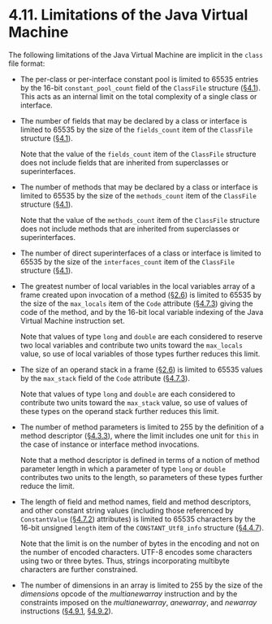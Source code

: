 # 4.11. Limitations of the Java Virtual Machine



The following limitations of the Java Virtual Machine are implicit in the `class` file format:

* The per-class or per-interface constant pool is limited to 65535 entries by the 16-bit `constant_pool_count` field of the `ClassFile` structure \([§4.1](https://docs.oracle.com/javase/specs/jvms/se8/html/jvms-4.html#jvms-4.1)\). This acts as an internal limit on the total complexity of a single class or interface.
* The number of fields that may be declared by a class or interface is limited to 65535 by the size of the `fields_count` item of the `ClassFile` structure \([§4.1](https://docs.oracle.com/javase/specs/jvms/se8/html/jvms-4.html#jvms-4.1)\).

  Note that the value of the `fields_count` item of the `ClassFile` structure does not include fields that are inherited from superclasses or superinterfaces.

* The number of methods that may be declared by a class or interface is limited to 65535 by the size of the `methods_count` item of the `ClassFile` structure \([§4.1](https://docs.oracle.com/javase/specs/jvms/se8/html/jvms-4.html#jvms-4.1)\).

  Note that the value of the `methods_count` item of the `ClassFile` structure does not include methods that are inherited from superclasses or superinterfaces.

* The number of direct superinterfaces of a class or interface is limited to 65535 by the size of the `interfaces_count` item of the `ClassFile` structure \([§4.1](https://docs.oracle.com/javase/specs/jvms/se8/html/jvms-4.html#jvms-4.1)\).
* The greatest number of local variables in the local variables array of a frame created upon invocation of a method \([§2.6](https://docs.oracle.com/javase/specs/jvms/se8/html/jvms-2.html#jvms-2.6)\) is limited to 65535 by the size of the `max_locals` item of the `Code` attribute \([§4.7.3](https://docs.oracle.com/javase/specs/jvms/se8/html/jvms-4.html#jvms-4.7.3)\) giving the code of the method, and by the 16-bit local variable indexing of the Java Virtual Machine instruction set.

  Note that values of type `long` and `double` are each considered to reserve two local variables and contribute two units toward the `max_locals` value, so use of local variables of those types further reduces this limit.

* The size of an operand stack in a frame \([§2.6](https://docs.oracle.com/javase/specs/jvms/se8/html/jvms-2.html#jvms-2.6)\) is limited to 65535 values by the `max_stack` field of the `Code` attribute \([§4.7.3](https://docs.oracle.com/javase/specs/jvms/se8/html/jvms-4.html#jvms-4.7.3)\).

  Note that values of type `long` and `double` are each considered to contribute two units toward the `max_stack` value, so use of values of these types on the operand stack further reduces this limit.

* The number of method parameters is limited to 255 by the definition of a method descriptor \([§4.3.3](https://docs.oracle.com/javase/specs/jvms/se8/html/jvms-4.html#jvms-4.3.3)\), where the limit includes one unit for `this` in the case of instance or interface method invocations.

  Note that a method descriptor is defined in terms of a notion of method parameter length in which a parameter of type `long` or `double` contributes two units to the length, so parameters of these types further reduce the limit.

* The length of field and method names, field and method descriptors, and other constant string values \(including those referenced by `ConstantValue` \([§4.7.2](https://docs.oracle.com/javase/specs/jvms/se8/html/jvms-4.html#jvms-4.7.2)\) attributes\) is limited to 65535 characters by the 16-bit unsigned `length` item of the `CONSTANT_Utf8_info` structure \([§4.4.7](https://docs.oracle.com/javase/specs/jvms/se8/html/jvms-4.html#jvms-4.4.7)\).

  Note that the limit is on the number of bytes in the encoding and not on the number of encoded characters. UTF-8 encodes some characters using two or three bytes. Thus, strings incorporating multibyte characters are further constrained.

* The number of dimensions in an array is limited to 255 by the size of the _dimensions_ opcode of the _multianewarray_ instruction and by the constraints imposed on the _multianewarray_, _anewarray_, and _newarray_ instructions \([§4.9.1](https://docs.oracle.com/javase/specs/jvms/se8/html/jvms-4.html#jvms-4.9.1), [§4.9.2](https://docs.oracle.com/javase/specs/jvms/se8/html/jvms-4.html#jvms-4.9.2)\).

